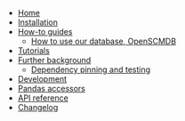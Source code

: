 <!---
Navigation specification

See https://oprypin.github.io/mkdocs-literate-nav/

TODO: push the dependency-pinning-and-testing fix upstream
-->
- [Home](index.md)
- [Installation](installation.md)
- [How-to guides](how-to-guides/index.md)
    - [How to use our database, OpenSCMDB](how-to-guides/how-to-use-openscmdb.py)
- [Tutorials](tutorials/index.md)
- [Further background](further-background/index.md)
    - [Dependency pinning and testing](further-background/dependency-pinning-and-testing.md)
- [Development](development.md)
- [Pandas accessors](pandas-accessors.md)
- [API reference](api/pandas_openscm/)
- [Changelog](changelog.md)
